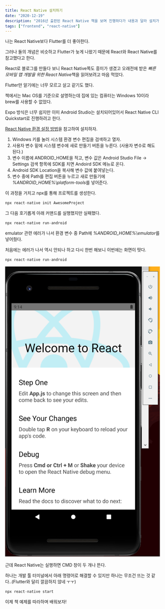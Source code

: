 ```yaml
---
title: React Native 설치하기
date: "2020-12-19"
description: "2016년 출판된 React Native 책을 보며 진행하다가 내용과 달라 설치가 안되는 부분을 적어본다."
tags: ["frontend", "react-native"]
---
```


나는 React Native보다 Flutter를 더 좋아한다.

그러나 둘의 개념은 비슷하고 Flutter가 늦게 나왔기 때문에 React와 React Native를 참고했다고 한다.

React로 블로그를 만들다 보니 React Native쪽도 흥미가 생겼고 오래전에 받은 *빠른 모바일 앱 개발을 위한 React Native*책을 읽어보려고 마음 먹었다.

Flutter만 알기에는 너무 모르고 살고 같기도 했다.

책에서는 Mac OS를 기준으로 설명하는데 집에 있는 컴퓨터는 Windows 10이라 brew를 사용할 수 없었다.

Expo 방식은 너무 쉽지만 이미 Android Studio는 설치되어있어서 React Native CLI Quickstart로 진행하려고 한다.

[React Native 환경 설정 방법](https://reactnative.dev/docs/environment-setup)을 참고하여 설치하자.

1. Windows 키를 눌러 시스템 환경 변수 편집을 검색하고 열자.
2. 사용자 변수 밑에 시스템 변수에 새로 만들기 버튼을 누른다. (사용자 변수로 해도 된다.)
3. 변수 이름에 ANDROID_HOME을 적고, 변수 값은 Android Studio File -> Settings 검색 항목에 SDK를 치면 Andoird SDK 메뉴로 온다.
4. Android SDK Location을 복사해 변수 값에 붙여넣는다.
5. 변수 중에 Path를 편집 버튼을 누르고 새로 만들기에 *%ANDROID_HOME%\platform-tools*를 넣어준다.

이 과정을 거치고 npx를 통해 프로젝트를 생성한다.

```javascript
npx react-native init AwesomeProject
```

그 다음 호기롭게 아래 커맨드를 실행했지만 실패했다.

```javascript
npx react-native run-android
```

emulator 관련 에러가 나서 환경 변수 중 Path에 *%ANDROID_HOME%\emulator*를 넣어줬다.

처음에는 에러가 나서 역시 안되나 하고 다시 한번 해보니 이번에는 화면이 떳다.

```javascript
npx react-native run-android
```

![Running React Native IMG](./images/react-native.PNG)

근데 React Native는 실행하면 CMD 창이 두 개나 뜬다.

하나는 개발 툴 터미널에서 아래 명령어로 해결할 수 있지만 하나는 무조건 뜨는 것 같다..(Flutter와 달리 깔끔하지 않네 ㅜㅜ)

```javascript
npx react-native start
```

이제 책 예제를 따라하며 배워보자!
